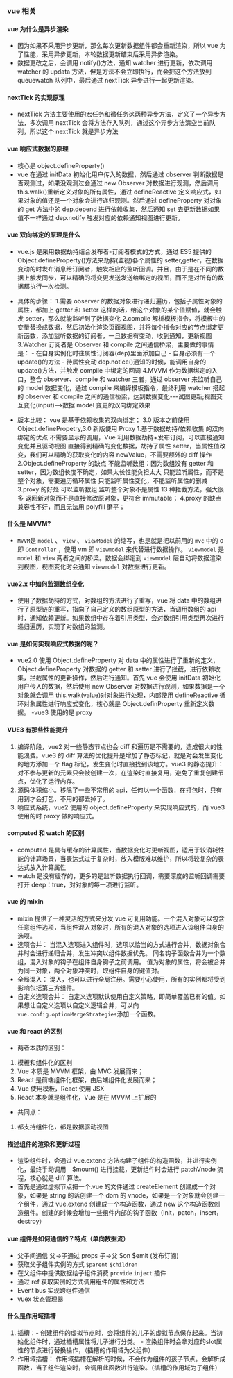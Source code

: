 ### vue 相关

#### vue 为什么是异步渲染

- 因为如果不采用异步更新，那么每次更新数据组件都会重新渲染，所以 vue 为了性能，采用异步更新，本轮数据更新结束后采用异步渲染。
- 数据更改之后，会调用 notify()方法，通知 watcher 进行更新，依次调用 watcher 的 updata 方法，但是方法不会立即执行，而会把这个方法放到 queuewatch 队列中，最后通过 nextTick 异步进行一起更新渲染。

#### nextTick 的实现原理

- nextTick 方法主要使用的宏任务和微任务这两种异步方法，定义了一个异步方法，多次调用 nextTick 会将方法存入队列，通过这个异步方法清空当前队列，所以这个 nextTick 就是异步方法

#### vue 响应式数据的原理

- 核心是 object.defineProperty()
- vue 在通过 initData 初始化用户传入的数据，然后通过 observer 判断数据是否观测过，如果没观测过会通过 new Observer 对数据进行观测，然后调用 this.walk()重新定义对象的所有属性，通过 defineReactive 定义响应式，如果对象的值还是一个对象会进行递归观测。然后通过 defineProperty 对对象的 get 方法中的 dep.depend 进行依赖收集，然后通知 set 去更新数据如果值不一样通过 dep.notify 触发对应的依赖通知视图进行更新。

#### vue 双向绑定的原理是什么

- vue.js 是采用数据劫持结合发布者-订阅者模式的方式，通过 ES5 提供的 Object.defineProperty()方法来劫持(监视)各个属性的 setter,getter，在数据变动的时发布消息给订阅者，触发相应的监听回调。并且，由于是在不同的数据上触发同步，可以精确的将变更发送发送给绑定的视图，而不是对所有的数据都执行一次检测。

- 具体的步骤： 1.需要 observer 的数据对象进行递归遍历，包括子属性对象的属性，都加上 getter 和 setter 这样的话，给这个对象的某个值赋值，就会触发 setter，那么就能监听到了数据变化
  2.compile 解析模板指令，将模板中的变量替换成数据，然后初始化渲染页面视图，并将每个指令对应的节点绑定更新函数，添加监听数据的订阅者，一旦数据有变动，收到通知，更新视图
  3.Watcher 订阅者是 Observer 和 compile 之间通信桥梁，主要做的事情是： - 在自身实例化时往属性订阅器(dep)里面添加自己 - 自身必须有一个 update()的方法 - 待属性变动 dep.notice()通知的时候，能调用自身的 update()方法，并触发 compile 中绑定的回调
  4.MVVM 作为数据绑定的入口，整合 observer、compile 和 watcher 三者，通过 observer 来监听自己的 model 数据变化，通过 compile 来编译模板指令，最终利用 watcher 搭起的 observer 和 compile 之间的通信桥梁，达到数据变化---试图更新;视图交互变化(input)-->数据 model 变更的双向绑定效果
- 版本比较： vue 是基于依赖收集的双向绑定； 3.0 版本之前使用 Object.definePropetry,3.0 新版使用 Proxy 1.基于数据劫持/依赖收集 的双向绑定的优点
  不需要显示的调用，Vue 利用数据劫持+发布订阅，可以直接通知变化并且驱动视图
  直接得到精确的变化数据，劫持了属性 setter，当属性值改变，我们可以精确的获取变化的内容 newValue，不需要额外的 diff 操作
  2.Object.defineProperty 的缺点
  不能监听数组：因为数组没有 getter 和 setter，因为数组长度不确定，如果太长性能负担太大
  只能监听属性，而不是整个对象，需要遍历循环属性
  只能监听属性变化，不能监听属性的删减
  3.proxy 的好处
  可以监听数组
  监听整个对象不是属性
  13 种拦截方法，强大很多
  返回新对象而不是直接修改原对象，更符合 immutable；
  4.proxy 的缺点
  兼容性不好，而且无法用 polyfill 磨平；

#### 什么是 MVVM?

- `MVVM`是 `model` 、 `view` 、 `viewModel` 的缩写，也是就是把以前用的 `mvc` 中的 c 即 `Controller` ，使用 vm 即 `viewmodel` 来代替进行数据操作。 `viewmodel` 是 `model` 和 `view` 两者之间的桥梁。数据会绑定到 `viewmodel` 层自动将数据渲染到视图，视图变化时会通知 `viewmodel` 对数据进行更新。

#### vue2.x 中如何监测数组变化

- 使用了数据劫持的方式，对数组的方法进行了重写，vue 将 data 中的数组进行了原型链的重写，指向了自己定义的数组原型的方法，当调用数组的 api 时，通知依赖更新。如果数组中存在着引用类型，会对数组引用类型再次进行递归遍历，实现了对数组的监测。

#### vue 是如何实现响应式数据的呢？

- vue2.0 使用 Object.defineProperty 对 data 中的属性进行了重新的定义， Object.defineProperty 对数据的 getter 和 setter 进行了拦截，进行依赖收集，拦截属性的更新操作，然后进行通知。首先 vue 会使用 initData 初始化用户传入的数据，然后使用 new Observer 对数据进行观测，如果数据是一个对象就会调用 this.walk(value)对对象进行处理，内部使用 defineReactive 循环对象属性进行响应式变化，核心就是 Object.definProperty 重新定义数据。
  -vue3 使用的是 proxy

#### VUE3 有那些性能提升

1. 编译阶段，vue2 对一些静态节点也会 diff 和遍历是不需要的，造成很大的性能浪费。vue3 的 diff 算法的优化提升是增加了静态标记，就是对会发生变化的地方添加一个 flag 标记，发生变化时直接找到该地方。vue3 的静态提升：对不参与更新的元素只会被创建一次，在渲染时直接复用，避免了重复创建节点，优化了运行内存。
2. 源码体积缩小。移除了一些不常用的 api，任何以一个函数，在打包时，只有用到才会打包，不用的都去掉了。
3. 响应式系统，vue2 使用的 object.defineProperty 来实现响应式的，而 vue3 使用的时 proxy 做的响应式。

#### computed 和 watch 的区别

- computed 是具有缓存的计算属性，当数据变化时更新视图，适用于较消耗性能的计算场景，当表达式过于复杂时，放入模版难以维护，所以将较复杂的表达式放入计算属性
- watch 是没有缓存的，更多的是监听数据执行回调，需要深度的监听回调需要打开 deep：true，对对象的每一项进行监听。

#### vue 的 mixin

- mixin 提供了一种灵活的方式来分发 vue 可复用功能。一个混入对象可以包含任意组件选项，当组件混入对象时，所有的混入对象的选项进入该组件自身的选项。
- 选项合并：
  当混入选项进入组件时，选项以恰当的方式进行合并，数据对象合并时会进行递归合并，发生冲突以组件数据优先。
  同名钩子函数合并为一个数组，混入对象的钩子在组件自身钩子之前调用。
  值为对象的属性，将会被合并为同一对象，两个对象冲突时，取组件自身的键值对。
- 全局混入：
  混入，也可以进行全局注册。需要小心使用，所有的实例都将受到影响包括第三方组件。
- 自定义选项合并：
  自定义选项默认使用自定义策略，即简单覆盖已有的值。如果想让自定义选项以自定义逻辑合并，可以向`vue.config.optionMergeStrategies`添加一个函数。

#### vue 和 react 的区别

- 两者本质的区别：

1. 模板和组件化的区别
2. Vue 本质是 MVVM 框架，由 MVC 发展而来；
3. React 是前端组件化框架，由后端组件化发展而来；
4. Vue 使用模板，React 使用 JSX
5. React 本身就是组件化，Vue 是在 MVVM 上扩展的

- 共同点：

1. 都支持组件化，都是数据驱动视图

#### 描述组件的渲染和更新过程

- 渲染组件时，会通过 vue.extend 方法构建子组件的构造函数，并进行实例化，最终手动调用　$mount() 进行挂载，更新组件时会进行 patchVnode 流程，核心就是 diff 算法。
- 首先是通过虚拟节点把一个.vue 的文件通过 createElement 创建成一个对象，如果是 string 的话创建一个 dom 的 vnode，如果是一个对象就会创建一个组件，通过 vue.extend 创建成一个构造函数，通过 new 这个构造函数创造组件。创建的时候会增加一些组件内部的钩子函数（init，patch，insert，destroy）

#### vue 组件是如何通信的？特点（单向数据流）

- 父子间通信 父->子通过 props 子->父 $on $emit (发布订阅)
- 获取父子组件实例的方式 `$parent` `$children`
- 在父组件中提供数据给子组件消费 `provide` `inject` 插件
- 通过 ref 获取实例的方式调用组件的属性和方法
- Event bus 实现跨组件通信
- vuex 状态管理器

#### 什么是作用域插槽
1. 插槽：- 创建组件的虚拟节点时，会将组件的儿子的虚拟节点保存起来。当初始化组件时，通过插槽属性将儿子进行分类。
        - 渲染组件时会拿对应的slot属性的节点进行替换操作，（插槽的作用域为父组件）
2. 作用域插槽： 作用域插槽在解析的时候，不会作为组件的孩子节点。会解析成函数，当子组件渲染时，会调用此函数进行渲染。（插槽的作用域为子组件）